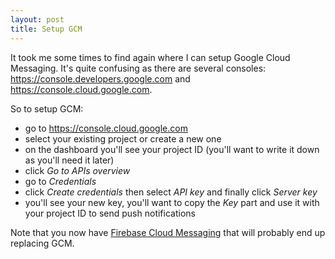 ```yaml
---
layout: post
title: Setup GCM
---
```


It took me some times to find again where I can setup Google Cloud Messaging. It's quite confusing as there are several consoles: <https://console.developers.google.com> and <https://console.cloud.google.com>.

So to setup GCM:

- go to <https://console.cloud.google.com>
- select your existing project or create a new one
- on the dashboard you'll see your project ID (you'll want to write it down as you'll need it later)
- click _Go to APIs overview_
- go to _Credentials_
- click _Create credentials_ then select _API key_ and finally click _Server key_
- you'll see your new key, you'll want to copy the _Key_ part and use it with your project ID to send push notifications

Note that you now have [Firebase Cloud Messaging](https://firebase.google.com/support/faq/#gcm-fcm) that will probably end up replacing GCM.